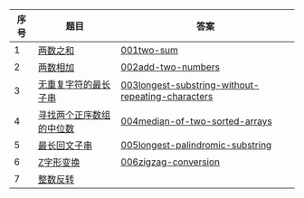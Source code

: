 | 序号 | 题目                                                         | 答案                                                         |
| ---- | ------------------------------------------------------------ | ------------------------------------------------------------ |
| 1    | [两数之和](https://leetcode-cn.com/problems/two-sum/)        | [001two-sum](https://github.com/101haizailache/leetcode/blob/master/001two-sum.py) |
| 2    | [两数相加](https://leetcode-cn.com/problems/add-two-numbers/) | [002add-two-numbers](https://github.com/101haizailache/leetcode/blob/master/002add-two-numbers.py) |
| 3    | [无重复字符的最长子串](https://leetcode-cn.com/problems/longest-substring-without-repeating-characters/) | [003longest-substring-without-repeating-characters](https://github.com/101haizailache/leetcode/blob/master/003longest-substring-without-repeating-characters.py) |
| 4    | [寻找两个正序数组的中位数](https://leetcode-cn.com/problems/median-of-two-sorted-arrays/) | [004median-of-two-sorted-arrays](https://github.com/101haizailache/leetcode/blob/master/004median-of-two-sorted-arrays.py) |
| 5    | [最长回文子串](https://leetcode-cn.com/problems/longest-palindromic-substring/) | [005longest-palindromic-substring](https://github.com/101haizailache/leetcode/blob/master/005longest-palindromic-substring.py) |
| 6    | [Z字形变换](https://leetcode-cn.com/problems/zigzag-conversion/) | [006zigzag-conversion](https://github.com/101haizailache/leetcode/blob/master/006zigzag-conversion.py) |
| 7    | [整数反转](https://leetcode-cn.com/problems/reverse-integer/) |                                                              |

